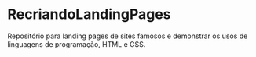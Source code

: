 # RecriandoLandingPages
Repositório para landing pages de sites famosos e demonstrar os usos de linguagens de programação, HTML e CSS.
